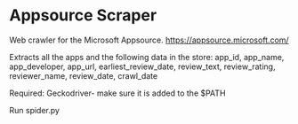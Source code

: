 # Appsource Scraper

Web crawler for the Microsoft Appsource. https://appsource.microsoft.com/

Extracts all the apps and the following data in the store:
app_id, app_name, app_developer, app_url, earliest_review_date, review_text, review_rating, reviewer_name, review_date, crawl_date

Required: Geckodriver- make sure it is added to the $PATH

Run spider.py
